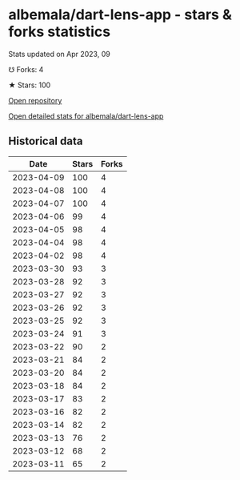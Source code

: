 # albemala/dart-lens-app - stars & forks statistics

Stats updated on Apr 2023, 09

☋ Forks: 4

★ Stars: 100

[Open repository](https://github.com/albemala/dart-lens-app)

[Open detailed stats for albemala/dart-lens-app](https://reviewgithub.com/rep/albemala/dart-lens-app)

## Historical data
| Date | Stars | Forks |
|------|-------|-------|
| 2023-04-09 | 100 | 4 | 
| 2023-04-08 | 100 | 4 | 
| 2023-04-07 | 100 | 4 | 
| 2023-04-06 | 99 | 4 | 
| 2023-04-05 | 98 | 4 | 
| 2023-04-04 | 98 | 4 | 
| 2023-04-02 | 98 | 4 | 
| 2023-03-30 | 93 | 3 | 
| 2023-03-28 | 92 | 3 | 
| 2023-03-27 | 92 | 3 | 
| 2023-03-26 | 92 | 3 | 
| 2023-03-25 | 92 | 3 | 
| 2023-03-24 | 91 | 3 | 
| 2023-03-22 | 90 | 2 | 
| 2023-03-21 | 84 | 2 | 
| 2023-03-20 | 84 | 2 | 
| 2023-03-18 | 84 | 2 | 
| 2023-03-17 | 83 | 2 | 
| 2023-03-16 | 82 | 2 | 
| 2023-03-14 | 82 | 2 | 
| 2023-03-13 | 76 | 2 | 
| 2023-03-12 | 68 | 2 | 
| 2023-03-11 | 65 | 2 | 

